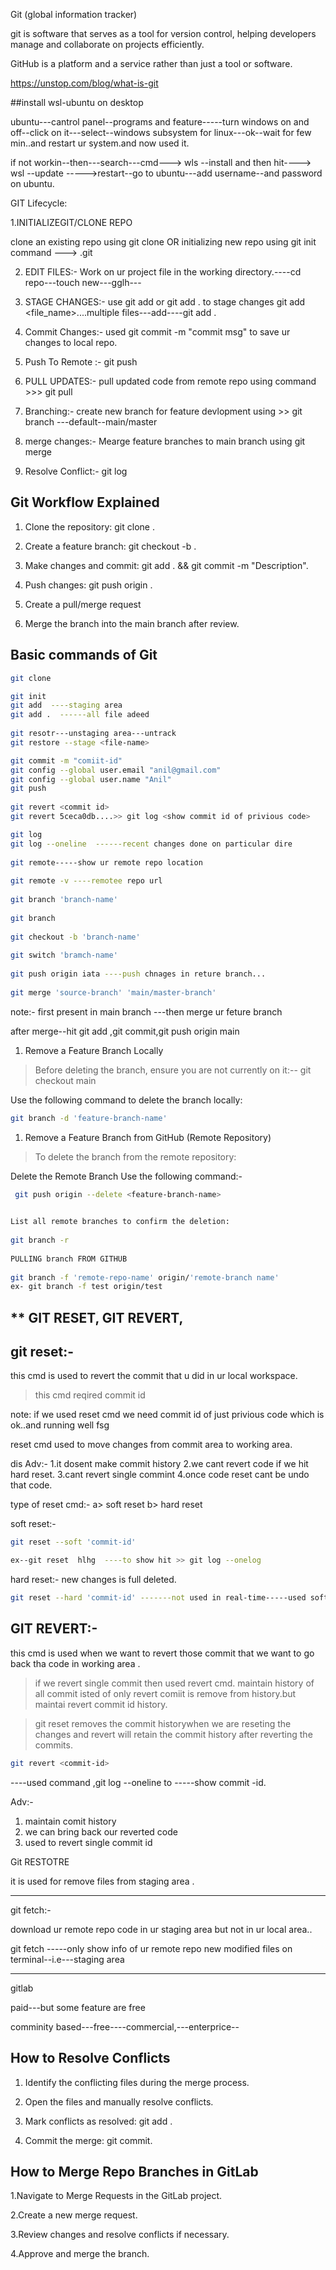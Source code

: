 Git (global information tracker)

git is software that serves as a tool for version control, helping developers manage and collaborate on projects efficiently.

GitHub is a platform and a service rather than just a tool or software. 


https://unstop.com/blog/what-is-git

##install wsl-ubuntu on desktop

ubuntu---cantrol panel--programs and feature-----turn windows on and off--click on it---select--windows subsystem for linux---ok--wait for few min..and restart ur system.and now used it.


if not workin--then---search---cmd---> wls --install   and then hit----> wsl --update ----->restart--go to ubuntu---add username--and password on ubuntu.


GIT Lifecycle:


1.INITIALIZEGIT/CLONE REPO

   clone an existing repo using git clone <repo-url>
   OR initializing new repo using git init command ---> .git
   
2. EDIT FILES:-
    Work on ur project file in the working directory.----cd repo---touch new---gglh---
    
3.  STAGE CHANGES:-
   use git add or git add . to stage changes  git add <file_name>....multiple files---add----git add .
   
4. Commit Changes:-
   used git commit -m "commit msg" to save ur changes to local repo.
   
5. Push To Remote :-
   git push
   
6. PULL UPDATES:-
    pull updated code from remote repo using command >>> git pull
    
7.  Branching:-
   create new branch for feature devlopment using >>  git branch <branch name>  ---default--main/master
   
8. merge changes:-
   Mearge feature branches to main branch using git merge
   
9. Resolve Conflict:-
    git log

Git Workflow Explained
---------------------------------------
1. Clone the repository: git clone <repo-url>.
   
2. Create a feature branch: git checkout -b <feature-branch>.

3. Make changes and commit: git add . && git commit -m "Description".

4. Push changes: git push origin <feature-branch>.
   
5. Create a pull/merge request
   
6. Merge the branch into the main branch after review.



Basic commands of Git 
--------------------------------   
    
```bash     
git clone

git init
git add  ----staging area
git add .  ------all file adeed
   
git resotr---unstaging area---untrack
git restore --stage <file-name>

git commit -m "comiit-id"
git config --global user.email "anil@gmail.com"
git config --global user.name "Anil"
git push
   
git revert <commit id>
git revert 5ceca0db....>> git log <show commit id of privious code>

git log
git log --oneline  ------recent changes done on particular dire
   
git remote-----show ur remote repo location
   
git remote -v ----remotee repo url 
     
git branch 'branch-name'
     
git branch 
     
git checkout -b 'branch-name'
     
git switch 'bramch-name'
     
git push origin iata ----push chnages in reture branch...
     
git merge 'source-branch' 'main/master-branch'
```
     
note:- first present in main branch ---then merge ur feture branch
     
after merge--hit git add ,git commit,git push origin main
     
1. Remove a Feature Branch Locally
   
>  Before deleting the branch, ensure you are not currently on it:--
git checkout main
     
Use the following command to delete the branch locally:
     
```bash
git branch -d 'feature-branch-name'
```
      
1. Remove a Feature Branch from GitHub (Remote Repository)
>  To delete the branch from the remote repository:

Delete the Remote Branch Use the following command:-

```bash
 git push origin --delete <feature-branch-name>

     
List all remote branches to confirm the deletion:
 
git branch -r
     
PULLING branch FROM GITHUB
   	
git branch -f 'remote-repo-name' origin/'remote-branch name'
ex- git branch -f test origin/test
```
   	
   	  
     
** GIT RESET, GIT REVERT,
-------------------------------------- 
    
git reset:- 
--------------------
this cmd is used to revert the commit that u did in ur local workspace.

>this cmd reqired commit id
    
note: if we used reset cmd we need commit id of just privious code which is ok..and running well fsg
    
reset cmd used to move changes from commit area to working area.

dis Adv:-
1.it dosent make commit history
2.we cant revert code if we hit hard reset.
3.cant revert single commint
4.once code reset cant be undo that code.
   
type of reset cmd:-
a> soft reset
b> hard reset
    
soft reset:-

```bash
git reset --soft 'commit-id'

ex--git reset  hlhg  ----to show hit >> git log --onelog
 ```
hard reset:- new changes  is full deleted.
 ```bash
git reset --hard 'commit-id' -------not used in real-time-----used soft reset.
```
 
 
GIT REVERT:-
---------------------

 this cmd is used when  we want to revert those commit that we want to go back tha code in working area .
 
 
> if we revert single commit then used revert cmd.
 maintain history of all commit isted of only revert comiit is remove from history.but maintai revert commit id history.
 
>  git reset removes the commit historywhen we are reseting the changes and revert will retain the commit history after reverting the commits.
 
```bash
git revert <commit-id> 
```

----used command ,git log --oneline  to -----show commit -id.
 
Adv:-
 1. maintain comit history
 2. we can bring back our reverted code
 3. used to revert single commit id
 
 
Git RESTOTRE
 
 it is used for remove files from staging area .
 
-------------------------------------------------------------------------------------------------------
 
git fetch:-
 
 download ur remote repo code in ur staging area but not in ur local area..
 
 git fetch -----only show info of ur remote repo new modified files on terminal--i.e---staging area 
 
 -------------------------------------------------------
gitlab
 
 paid---but some feature are free
 
 
 comminity based---free----commercial,---enterprice--

 How to Resolve Conflicts
 -----------------------------------

1. Identify the conflicting files during the merge process.
   
2. Open the files and manually resolve conflicts.
   
3. Mark conflicts as resolved: git add <file-name>.
   
4. Commit the merge: git commit.


How to Merge Repo Branches in GitLab
-------------------------------------------------

1.Navigate to Merge Requests in the GitLab project.

2.Create a new merge request.

3.Review changes and resolve conflicts if necessary.

4.Approve and merge the branch.
